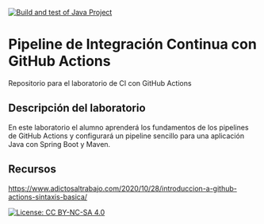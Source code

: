 [![Build and test of Java Project](https://github.com/ETSISI-EMS/ems2023_lab_1_3_ci_github_actions-veronicamolinero/actions/workflows/main.yml/badge.svg)](https://github.com/ETSISI-EMS/ems2023_lab_1_3_ci_github_actions-veronicamolinero/actions/workflows/main.yml)

# Pipeline de Integración Continua con GitHub Actions

Repositorio para el laboratorio de CI con GitHub Actions

## Descripción del laboratorio

En este laboratorio el alumno aprenderá los fundamentos de los pipelines de GitHub Actions y configurará un pipeline
sencillo para una aplicación Java con Spring Boot y Maven. 

## Recursos
https://www.adictosaltrabajo.com/2020/10/28/introduccion-a-github-actions-sintaxis-basica/

[![License: CC BY-NC-SA 4.0](https://img.shields.io/badge/License-CC_BY--NC--SA_4.0-lightgrey.svg)](https://creativecommons.org/licenses/by-nc-sa/4.0/)
